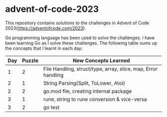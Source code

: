 # advent-of-code-2023
This repository contains solutions to the challenges in Advent of Code 2023(https://adventofcode.com/2023).

Go programming language has been used to solve the challenges. I have been learning Go as I solve these challenges. The following table sums up the concepts that I learnt in each day:

| Day | Puzzle | New Concepts Learned                                            |
| ------- | ----- |-----------------------------------------------------------------|
| 1 | 2     | File Handling, struct/type, array, slice, map, Error handling   |
| 2 | 1     | String Parsing(Split, ToLower, Atoi)                            |
| 2 | 2     | go.mod file, creating internal package                          |
| 3 | 1 | rune, string to rune conversion & vice-versa |
| 3 | 2 | go test |
